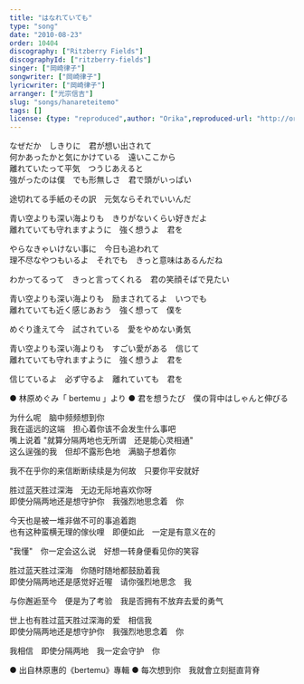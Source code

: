 ```yaml
---
title: "はなれていても"
type: "song"
date: "2010-08-23"
order: 10404
discography: ["Ritzberry Fields"]
discographyId: ["ritzberry-fields"]
singer: ["岡崎律子"]
songwriter: ["岡崎律子"]
lyricwriter: ["岡崎律子"]
arranger: ["光宗信吉"]
slug: "songs/hanareteitemo"
tags: []
license: {type: "reproduced",author: "Orika",reproduced-url: "http://orikamushi.myweb.hinet.net/",reproduced-website: "織歌蟲網站"}
---
```


なぜだか　しきりに　君が想い出されて   
何かあったかと気にかけている　遠いここから   
離れていたって平気　つうじあえると   
強がったのは僕　でも形無しさ　君で頭がいっぱい   
  
途切れてる手紙のその訳　元気ならそれでいいんだ   
  
青い空よりも深い海よりも　きりがないくらい好きだよ   
離れていても守れますように　強く想うよ　君を   
  
やらなきゃいけない事に　今日も追われて   
理不尽なやつもいるよ　それでも　きっと意味はあるんだね   
  
わかってるって　きっと言ってくれる　君の笑顔そばで見たい   
  
青い空よりも深い海よりも　励まされてるよ　いつでも   
離れていても近く感じあおう　強く想って　僕を   
  
めぐり逢えて今　試されている　愛をやめない勇気   
  
青い空よりも深い海よりも　すごい愛がある　信じて   
離れていても守れますように　強く想うよ　君を   
  
信じているよ　必ず守るよ　離れていても　君を  
  
● 林原めぐみ「 bertemu 」より ● 君を想うたび　僕の背中はしゃんと伸びる  
  
为什么呢　脑中频频想到你   
我在遥远的这端　担心着你该不会发生什么事吧   
嘴上说着 "就算分隔两地也无所谓　还是能心灵相通"   
这么逞强的我　但却不露形色地　满脑子想着你   
  
我不在乎你的来信断断续续是为何故　只要你平安就好   
  
胜过蓝天胜过深海　无边无际地喜欢你呀   
即使分隔两地还是想守护你　我强烈地思念着　你   
  
今天也是被一堆非做不可的事追着跑   
也有这种蛮横无理的傢伙哩　即便如此　一定是有意义在的   
  
"我懂"　你一定会这么说　好想一转身便看见你的笑容   
  
胜过蓝天胜过深海　你随时随地都鼓励着我   
即使分隔两地还是感觉好近喔　请你强烈地思念　我   
  
与你邂逅至今　便是为了考验　我是否拥有不放弃去爱的勇气   
  
世上也有胜过蓝天胜过深海的爱　相信我   
即使分隔两地还是想守护你　我强烈地思念着　你   
  
我相信　即使分隔两地　我一定会守护　你  
  
● 出自林原惠的《bertemu》專輯 ● 每次想到你　我就會立刻挺直背脊
